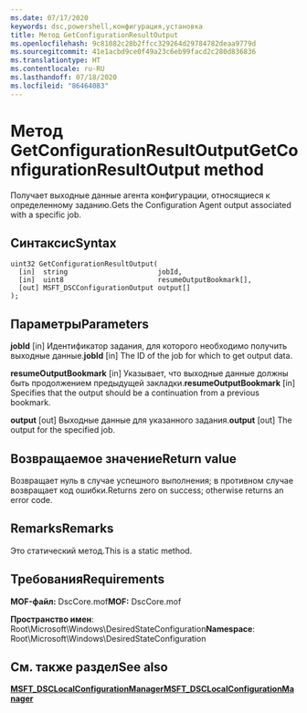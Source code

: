 ```yaml
---
ms.date: 07/17/2020
keywords: dsc,powershell,конфигурация,установка
title: Метод GetConfigurationResultOutput
ms.openlocfilehash: 9c81082c28b2ffcc329264d29784782deaa9779d
ms.sourcegitcommit: 41e1acbd9ce0f49a23c6eb99facd2c280d836836
ms.translationtype: HT
ms.contentlocale: ru-RU
ms.lasthandoff: 07/18/2020
ms.locfileid: "86464083"
---
```

# <a name="getconfigurationresultoutput-method"></a><span data-ttu-id="b4329-103">Метод GetConfigurationResultOutput</span><span class="sxs-lookup"><span data-stu-id="b4329-103">GetConfigurationResultOutput method</span></span>

<span data-ttu-id="b4329-104">Получает выходные данные агента конфигурации, относящиеся к определенному заданию.</span><span class="sxs-lookup"><span data-stu-id="b4329-104">Gets the Configuration Agent output associated with a specific job.</span></span>

## <a name="syntax"></a><span data-ttu-id="b4329-105">Синтаксис</span><span class="sxs-lookup"><span data-stu-id="b4329-105">Syntax</span></span>

```mof
uint32 GetConfigurationResultOutput(
  [in]  string                      jobId,
  [in]  uint8                       resumeOutputBookmark[],
  [out] MSFT_DSCConfigurationOutput output[]
);
```

## <a name="parameters"></a><span data-ttu-id="b4329-106">Параметры</span><span class="sxs-lookup"><span data-stu-id="b4329-106">Parameters</span></span>

<span data-ttu-id="b4329-107">**jobId** \[in\] Идентификатор задания, для которого необходимо получить выходные данные.</span><span class="sxs-lookup"><span data-stu-id="b4329-107">**jobId** \[in\] The ID of the job for which to get output data.</span></span>

<span data-ttu-id="b4329-108">**resumeOutputBookmark** \[in\] Указывает, что выходные данные должны быть продолжением предыдущей закладки.</span><span class="sxs-lookup"><span data-stu-id="b4329-108">**resumeOutputBookmark** \[in\] Specifies that the output should be a continuation from a previous bookmark.</span></span>

<span data-ttu-id="b4329-109">**output** \[out\] Выходные данные для указанного задания.</span><span class="sxs-lookup"><span data-stu-id="b4329-109">**output** \[out\] The output for the specified job.</span></span>

## <a name="return-value"></a><span data-ttu-id="b4329-110">Возвращаемое значение</span><span class="sxs-lookup"><span data-stu-id="b4329-110">Return value</span></span>

<span data-ttu-id="b4329-111">Возвращает нуль в случае успешного выполнения; в противном случае возвращает код ошибки.</span><span class="sxs-lookup"><span data-stu-id="b4329-111">Returns zero on success; otherwise returns an error code.</span></span>

## <a name="remarks"></a><span data-ttu-id="b4329-112">Remarks</span><span class="sxs-lookup"><span data-stu-id="b4329-112">Remarks</span></span>

<span data-ttu-id="b4329-113">Это статический метод.</span><span class="sxs-lookup"><span data-stu-id="b4329-113">This is a static method.</span></span>

## <a name="requirements"></a><span data-ttu-id="b4329-114">Требования</span><span class="sxs-lookup"><span data-stu-id="b4329-114">Requirements</span></span>

<span data-ttu-id="b4329-115">**MOF-файл:** DscCore.mof</span><span class="sxs-lookup"><span data-stu-id="b4329-115">**MOF:** DscCore.mof</span></span>

<span data-ttu-id="b4329-116">**Пространство имен**: Root\Microsoft\Windows\DesiredStateConfiguration</span><span class="sxs-lookup"><span data-stu-id="b4329-116">**Namespace**: Root\Microsoft\Windows\DesiredStateConfiguration</span></span>

## <a name="see-also"></a><span data-ttu-id="b4329-117">См. также раздел</span><span class="sxs-lookup"><span data-stu-id="b4329-117">See also</span></span>

[<span data-ttu-id="b4329-118">**MSFT_DSCLocalConfigurationManager**</span><span class="sxs-lookup"><span data-stu-id="b4329-118">**MSFT_DSCLocalConfigurationManager**</span></span>](msft-dsclocalconfigurationmanager.md)
